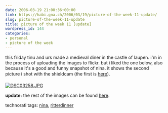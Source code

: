 ```yaml
---
date: 2006-03-19 21:00:36+00:00
link: https://habi.gna.ch/2006/03/19/picture-of-the-week-11-update/
slug: picture-of-the-week-11-update
title: picture of the week 11 [update]
wordpress_id: 144
categories:
- personal
- picture of the week
---
```



this friday tinu and urs made a medieval diner in the castle of laupen. i'm in the process of uploading the images to flickr. but i liked the one below, also because it's a good and funny snapshot of nina. it shows the second picture i shot with the shieldcam  (the first is [here](https://www.flickr.com/photos/habi/114875181/)).



[![DSC03258.JPG](https://habi.gna.ch/blog/images/DSC03258-tm.jpg)](https://habi.gna.ch/blog/images/DSC03258.jpg)







**update:** the rest of the images can be found [here](https://flickr.com/photos/habi/sets/72057594085755073/).





technorati tags: [nina](http://www.technorati.com/tag/nina), [ritterdinner](http://www.technorati.com/tag/ritterdinner)
